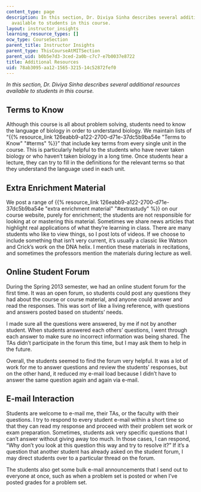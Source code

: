 ```yaml
---
content_type: page
description: In this section, Dr. Diviya Sinha describes several additional resources
  available to students in this course.
layout: instructor_insights
learning_resource_types: []
ocw_type: CourseSection
parent_title: Instructor Insights
parent_type: ThisCourseAtMITSection
parent_uid: b0b5e7d3-3ced-2a0b-c7c7-e7b0037e8722
title: Additional Resources
uid: 78ab3095-aa12-1565-3215-14c52872fef0
---
```


_In this section, Dr. Diviya Sinha describes several additional resources available to students in this course._

Terms to Know
-------------

Although this course is all about problem solving, students need to know the language of biology in order to understand biology. We maintain lists of “{{% resource_link 126eabb9-a122-2700-d71e-37dc5b9ba54e "Terms to Know" "#terms" %}}” that include key terms from every single unit in the course. This is particularly helpful to the students who have never taken biology or who haven’t taken biology in a long time. Once students hear a lecture, they can try to fill in the definitions for the relevant terms so that they understand the language used in each unit.

Extra Enrichment Material
-------------------------

We post a range of {{% resource_link 126eabb9-a122-2700-d71e-37dc5b9ba54e "extra enrichment material" "#extrastudy" %}} on our course website, purely for enrichment; the students are not responsible for looking at or mastering this material. Sometimes we share news articles that highlight real applications of what they’re learning in class. There are many students who like to view things, so I post lots of videos. If we choose to include something that isn’t very current, it’s usually a classic like Watson and Crick’s work on the DNA helix. I mention these materials in recitations, and sometimes the professors mention the materials during lecture as well.

Online Student Forum
--------------------

During the Spring 2013 semester, we had an online student forum for the first time. It was an open forum, so students could post any questions they had about the course or course material, and anyone could answer and read the responses. This was sort of like a living reference, with questions and answers posted based on students’ needs.

I made sure all the questions were answered, by me if not by another student. When students answered each others’ questions, I went through each answer to make sure no incorrect information was being shared. The TAs didn’t participate in the forum this time, but I may ask them to help in the future.

Overall, the students seemed to find the forum very helpful. It was a lot of work for me to answer questions and review the students’ responses, but on the other hand, it reduced my e-mail load because I didn’t have to answer the same question again and again via e-mail.

E-mail Interaction
------------------

Students are welcome to e-mail me, their TAs, or the faculty with their questions. I try to respond to every student e-mail within a short time so that they can read my response and proceed with their problem set work or exam preparation. Sometimes, students ask very specific questions that I can’t answer without giving away too much. In those cases, I can respond, “Why don’t you look at this question this way and try to resolve it?” If it’s a question that another student has already asked on the student forum, I may direct students over to a particular thread on the forum.

The students also get some bulk e-mail announcements that I send out to everyone at once, such as when a problem set is posted or when I’ve posted grades for a problem set.